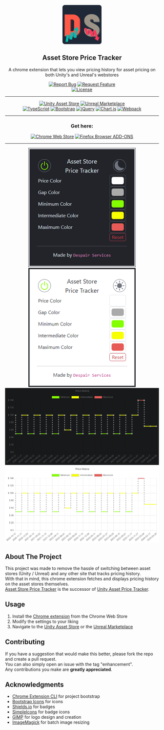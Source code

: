 <!-- PROJECT LOGO -->
<div align="center">
  <img src="private/logo.png" alt="Logo" width="128" height="128">
  <h2>Asset Store Price Tracker</h2>
  <p>A chrome extension that lets you view pricing history for asset pricing on both Unity's and Unreal's webstores</p>
  <div>
    <a href="https://github.com/DespairServices/asset-store-price-tracker/issues"><img alt="Report Bug" src="https://img.shields.io/badge/Report%20Bug-red"></a>
    <a href="https://github.com/DespairServices/asset-store-price-tracker/issues"><img alt="Request Feature" src="https://img.shields.io/badge/Request%20Feature-green"></a>
  </div>
  <a href="https://github.com/DespairServices/asset-store-price-tracker?tab=GPL-2.0-1-ov-file">
    <img alt="License" src="https://img.shields.io/github/license/DespairServices/asset-store-price-tracker">
  </a>
</div>

<!-- PROJECT SHIELDS -->
<hr>

<div align="center">
  <a href="https://assetstore.unity.com/"><img alt="Unity Asset Store" src="https://img.shields.io/badge/Unity%20Asset%20Store-gray?logo=unity"></a>
  <a href="https://www.unrealengine.com/marketplace/"><img alt="Unreal Marketplace" src="https://img.shields.io/badge/Unreal%20Marketplace-gray?logo=unrealengine"></a>
</div>
<div align="center">
  <a href="https://www.typescriptlang.org/"><img alt="TypeScript" src="https://img.shields.io/badge/TypeScript-v5.7.2-blue?logo=typescript"></a>
  <a href="https://getbootstrap.com/"><img alt="Bootstrap" src="https://img.shields.io/badge/Bootstrap-v5.3.3-blue?logo=bootstrap"></a>
  <a href="https://jquery.com/"><img alt="jQuery" src="https://img.shields.io/badge/jQuery-v3.7.1-blue?logo=jquery"></a>
  <a href="https://www.chartjs.org/"><img alt="Chart.js" src="https://img.shields.io/badge/Chart.js-v4.4.7-blue?logo=chart.js"></a>
  <a href="https://webpack.js.org/"><img alt="Webpack" src="https://img.shields.io/badge/Webpack-v5.97.1-blue?logo=webpack"></a>
</div>

<!-- PROJECT DOWNLOADS -->
<hr>

<div align="center">
  <h3>Get here:</h3>
  <a href="https://chromewebstore.google.com/detail/asset-store-price-tracker/phgjeegnkebllghogdbhepllealpkfma"><img alt="Chrome Web Store" src="https://img.shields.io/badge/Chrome%20Web%20Store-gray?logo=google%20chrome"></a>
  <a href="https://addons.mozilla.org/en-US/firefox/addon/asset-store-price-tracker/"><img alt="Firefox Browser ADD-ONS" src="https://img.shields.io/badge/Firefox%20Browser%20Addons-gray?logo=firefox%20browser"></a>
</div>

<!-- PROJECT SHOWCASE -->
<hr>

<div align="center">
  <img alt="Showcase Menu Dark" src="private/showcase-menu-dark.png">
  <img alt="Showcase Menu Light" src="private/showcase-menu-light.png">
  <img alt="Showcase Graph Dark" src="private/showcase-graph-dark.png">
  <img alt="Showcase Graph Light" src="private/showcase-graph-light.png">
</div>

<!-- ABOUT THE PROJECT -->

## About The Project

This project was made to remove the hassle of switching between asset stores (Unity / Unreal) and any other site that tracks pricing history.
<br>
With that in mind, this chrome extension fetches and displays pricing history on the asset stores themselves.
<br>
[Asset Store Price Tracker](https://github.com/DespairServices/asset-store-price-tracker/) is the successor of [Unity Asset Price Tracker](https://github.com/DespairServices/unity-asset-price-tracker/).

<!-- USAGE -->

## Usage

1. Install the [Chrome extension](https://chromewebstore.google.com/detail/asset-store-price-tracker/phgjeegnkebllghogdbhepllealpkfma) from the Chrome Web Store
2. Modify the settings to your liking
3. Navigate to the [Unity Asset Store](https://assetstore.unity.com/) or the [Unreal Marketplace](https://www.unrealengine.com/marketplace/)

<!-- CONTRIBUTING -->

## Contributing

If you have a suggestion that would make this better, please fork the repo and create a pull request.
<br>
You can also simply open an issue with the tag "enhancement".
<br>
Any contributions you make are **greatly appreciated**.

<!-- ACKNOWLEDGMENTS -->

## Acknowledgments

- [Chrome Extension CLI](https://github.com/dutiyesh/chrome-extension-cli) for project bootstrap
- [Bootstrap Icons](https://icons.getbootstrap.com/) for icons
- [Shields.io](https://shields.io/) for badges
- [SimpleIcons](https://simpleicons.org/) for badge icons
- [GIMP](https://www.gimp.org/) for logo design and creation
- [ImageMagick](https://imagemagick.org/) for batch image resizing
